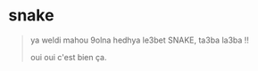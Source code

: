 # snake


<blockquote>
    <p>
    ya weldi mahou 9olna hedhya le3bet SNAKE, ta3ba la3ba !!
    </p>
    <footer>
    oui oui c'est bien ça.
    </footer>
</blockquote>
